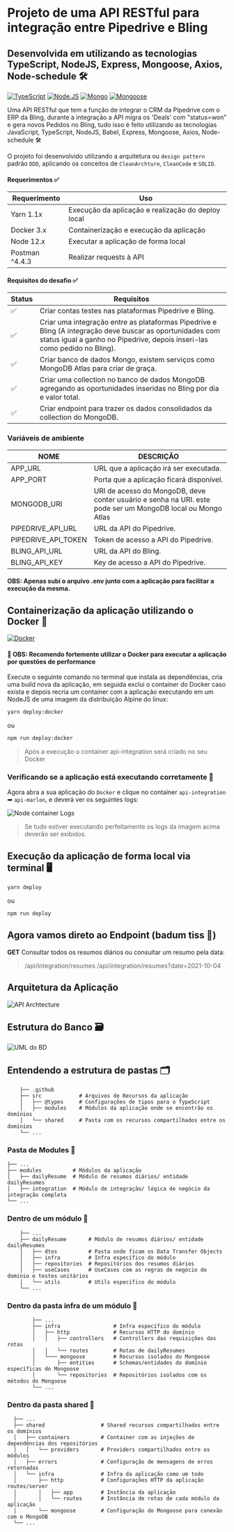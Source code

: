 # Projeto de uma API RESTful para integração entre Pipedrive e Bling

## Desenvolvida em utilizando as tecnologias TypeScript, NodeJS, Express, Mongoose, Axios, Node-schedule 🛠

[![TypeScript](https://img.shields.io/badge/-TypeScript-3178C6?logo=typescript&logoColor=white)](https://www.typescriptlang.org/) [![Node.JS](https://img.shields.io/badge/-Node.JS-339933?logo=node.js&logoColor=white)](https://nodejs.org/en/) [![Mongo](https://img.shields.io/badge/-Mongo-47A248?logo=mongodb&logoColor=white)](https://docs.mongodb.com/) [![Mongoose](https://img.shields.io/badge/-Mongoose-880000?Color=white)](https://mongoosejs.com/docs/)

Uma API RESTful que tem a função de integrar o CRM da Pipedrive com o ERP da Bling, durante a integração a API migra os 'Deals' com "status=won" e gera novos Pedidos no Bling, tudo isso é feito utilizando as tecnologias JavaScript, TypeScript, NodeJS, Babel, Express, Mongoose, Axios, Node-schedule 🛠

O projeto foi desenvolvido utilizando a arquitetura ou `design pattern` padrão `DDD`, aplicando os conceitos de `CleanArchture`, `CleanCode` e `SOLID`.

#### Requerimentos ✅

| Requerimento  | Uso |
| ------------- | -------------- |
| Yarn 1.1x     | Execução da aplicação e realização do deploy local |
| Docker 3.x    | Containerização e execução da aplicação |
| Node 12.x     | Executar a aplicação de forma local |
| Postman ^4.4.3 | Realizar requests à API |

#### Requisitos do desafio ✅

| Status | Requisitos |
| ------------- | -------------- |
| ✅     | Criar contas testes nas plataformas Pipedrive e Bling. |
| ✅    | Criar uma integração entre as plataformas Pipedrive e Bling (A integração deve buscar as oportunidades com status igual a ganho no Pipedrive, depois inseri-las como pedido no Bling). |
| ✅    | Criar banco de dados Mongo, existem serviços como MongoDB Atlas para criar de graça. |
| ✅ | Criar uma collection no banco de dados MongoDB agregando as oportunidades inseridas no Bling por dia e valor total. |
| ✅ | Criar endpoint para trazer os dados consolidados da collection do MongoDB. |

### Variáveis de ambiente

| NOME | DESCRIÇÃO |
| --- | --- |
| APP_URL | URL que a aplicação irá ser executada. |
| APP_PORT | Porta que a aplicação ficará disponível. |
| MONGODB_URI | URI de acesso do MongoDB, deve conter usuário e senha na URI. este pode ser um MongoDB local ou Mongo Atlas |
| PIPEDRIVE_API_URL | URL da API do Pipedrive. |
| PIPEDRIVE_API_TOKEN | Token de acesso a API do Pipedrive. |
| BLING_API_URL | URL da API do Bling. |
| BLING_API_KEY | Key de acesso a API do Pipedrive. |

#### OBS: Apenas subi o arquivo .env junto com a aplicação para facilitar a execução da mesma.

## Containerização da aplicação utilizando o Docker 🐳
[![Docker](https://img.shields.io/badge/-Docker-2496ed?logo=docker&logoColor=white)](https://docs.docker.com/)

#### 🔴 OBS: Recomendo fortemente utilizar o Docker para executar a aplicação por questões de performance

Execute o seguinte comando no terminal que instala as dependências, cria uma build nova da aplicação, em seguida exclui o container do Docker caso exista e depois recria um container com a aplicação executando em um NodeJS de uma imagem da distribuição Alpine do linux:

```bash
yarn deploy:docker
```
ou
```bash
npm run deploy:docker
```

> Após a execução o container api-integration será criado no seu Docker

### Verificando se a aplicação está executando corretamente 🐳

Agora abra a sua aplicação do `Docker` e clique no container `api-integration` ➡ `api-marlon`, e deverá ver os seguintes logs:

![Node container Logs](.github/media/docker-logs.png)

> Se tudo estiver executando perfeitamente os logs da imagem acima deverão ser exibidos.

## Execução da aplicação de forma local via terminal 🖥

```bash
yarn deploy
```
ou
```bash
npm run deploy
```

## Agora vamos direto ao Endpoint (badum tiss 🥁)

**GET** Consultar todos os resumos diários ou consultar um resumo pela data:

> /api/integration/resumes
> /api/integration/resumes?date=2021-10-04

## Arquitetura da Aplicação

![API Archtecture](.github/media/api-archtecture.png)

## Estrutura do Banco 🗃

![UML do BD](.github/media/UML.png)

## Entendendo a estrutura de pastas 🗂

```
    ├── .github
    ├── src            # Arquivos de Recursos da aplicação
    │   ├── @types     # Configurações de tipos para o TypeScript
    │   ├── modules    # Módulos da aplicação onde se encontrão os domínios
    │   └── shared     # Pasta com os recursos compartilhados entre os domínios
    └── ...
```

### Pasta de Modules 📁

```
├── ...
├── modules          # Módulos da aplicação
│   ├── dailyResume  # Módulo de resumos diários/ entidade dailyResumes
│   ├── integration  # Módulo de integração/ lógica de negócio da integração completa
└── ...
```

### Dentro de um módulo 📁

```
    ├── ...
    ├── dailyResume       # Módulo de resumos diários/ entidade dailyResumes
    │   ├── dtos          # Pasta onde ficam os Data Transfer Objects
    │   ├── infra         # Infra específico do módulo
    │   ├── repositories  # Repositórios dos resumos diários
    │   ├── useCases      # UseCases com as regras de negócio do domínio e testes unitários
    │   └── utils         # Utils específico do módulo
    └── ...
```

### Dentro da pasta infra de um módulo 📁

```
        ├── ...
        ├── infra                 # Infra específico do módulo
        │   ├── http              # Recursos HTTP do domínio
        │   │   ├── controllers   # Controllers das requisições das rotas
        │   │   └── routes        # Rotas de dailyResumes
        │   └─── mongoose         # Recursos isolados do Mongoose
        │       ├── entities      # Schemas/entidades do domínio específicas do Mongoose
        │       └── repositories  # Repositórios isolados com os métodos do Mongoose
        └── ...
```

### Dentro da pasta shared 📁

```
  ├── ...
  ├── shared                  # Shared recursos compartilhados entre os domínios
  │   ├── containers          # Container com as injeções de dependências dos repositórios
  │   │   └── providers       # Providers compartilhados entre os módulos
  │   ├── errors              # Configuração de mensagens de erros retornadas
  │   └── infra               # Infra da aplicação como um todo
  │       ├── http            # Configurações HTTP da aplicação routes/server
  │       │   ├── app         # Instância da aplicação
  │       │   └── routes      # Instância de rotas de cada módulo da aplicação
  │       └── mongoose        # Configuração do Mongoose para conexão com o MongoDB
  └── ...
```
